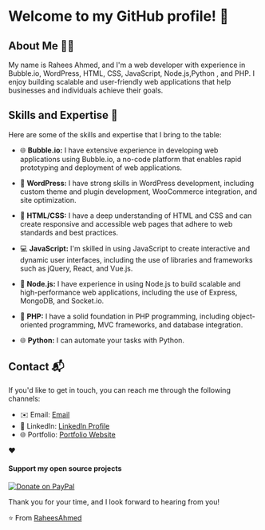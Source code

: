 

# Welcome to my GitHub profile! 👋

## About Me 🙋‍♀️

My name is Rahees Ahmed, and I'm a web developer with experience in Bubble.io, WordPress, HTML, CSS, JavaScript, Node.js,Python , and PHP. I enjoy building scalable and user-friendly web applications that help businesses and individuals achieve their goals.

## Skills and Expertise 🚀

Here are some of the skills and expertise that I bring to the table:

- 🌐 **Bubble.io:** I have extensive experience in developing web applications using Bubble.io, a no-code platform that enables rapid prototyping and deployment of web applications.

- 📝 **WordPress:** I have strong skills in WordPress development, including custom theme and plugin development, WooCommerce integration, and site optimization.

- 🎨 **HTML/CSS:** I have a deep understanding of HTML and CSS and can create responsive and accessible web pages that adhere to web standards and best practices.

- 💻 **JavaScript:** I'm skilled in using JavaScript to create interactive and dynamic user interfaces, including the use of libraries and frameworks such as jQuery, React, and Vue.js.

- 🚀 **Node.js:** I have experience in using Node.js to build scalable and high-performance web applications, including the use of Express, MongoDB, and Socket.io.

- 🐘 **PHP:** I have a solid foundation in PHP programming, including object-oriented programming, MVC frameworks, and database integration.

- 🌐 **Python:** I can automate your tasks with Python.

## Contact 📬

If you'd like to get in touch, you can reach me through the following channels:

- ✉️ Email: [Email ](mailto:raheesahmed37@gmail.com)
- 💼 LinkedIn: [LinkedIn Profile](https://www.linkedin.com/in/rahees-ahmed)
- 🌐 Portfolio: [Portfolio Website](https://www.rahees-ahmed.netlify.app)





❤️ <h4>Support my open source projects</h4>  [![Donate on PayPal](https://img.shields.io/badge/--paypal?label=PayPal&logo=PayPal&style=social)](https://www.paypal.me/raheesahmed)

Thank you for your time, and I look forward to hearing from you!

⭐️ From [RaheesAhmed](https://github.com/RaheesAhmed)



